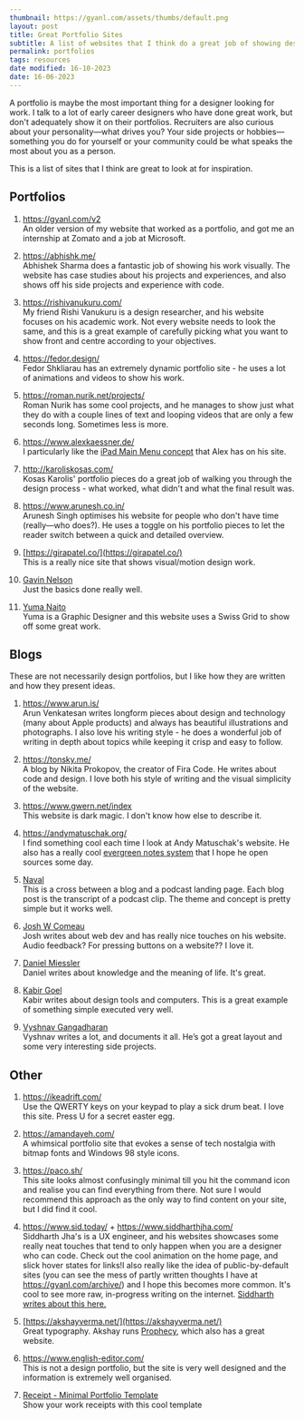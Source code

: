 ```yaml
---
thumbnail: https://gyanl.com/assets/thumbs/default.png
layout: post
title: Great Portfolio Sites
subtitle: A list of websites that I think do a great job of showing design work.
permalink: portfolios
tags: resources
date modified: 16-10-2023
date: 16-06-2023
---
```


A portfolio is maybe the most important thing for a designer looking for work. I talk to a lot of early career designers who have done great work, but don't adequately show it on their portfolios. Recruiters are also curious about your personality—what drives you? Your side projects or hobbies—something you do for yourself or your community could be what speaks the most about you as a person. 

This is a list of sites that I think are great to look at for inspiration.

## Portfolios

1. <https://gyanl.com/v2> <br>An older version of my website that worked as a portfolio, and got me an internship at Zomato and a job at Microsoft.

2. <https://abhishk.me/> <br>Abhishek Sharma does a fantastic job of showing his work visually. The website has case studies about his projects and experiences, and also shows off his side projects and experience with code.

3. <https://rishivanukuru.com/> <br>My friend Rishi Vanukuru is a design researcher, and his website focuses on his academic work. Not every website needs to look the same, and this is a great example of carefully picking what you want to show front and centre according to your objectives.

4. <https://fedor.design/> <br>Fedor Shkliarau has an extremely dynamic portfolio site - he uses a lot of animations and videos to show his work.

5. <https://roman.nurik.net/projects/><br>Roman Nurik has some cool projects, and he manages to show just what they do with a couple lines of text and looping videos that are only a few seconds long. Sometimes less is more.

6. <https://www.alexkaessner.de/><br>I particularly like the [iPad Main Menu concept](https://ipadmenu.study/) that Alex has on his site.

7. <http://karoliskosas.com/><br>Kosas Karolis' portfolio pieces do a great job of walking you through the design process - what worked, what didn't and what the final result was.

8. <https://www.arunesh.co.in/><br>Arunesh Singh optimises his website for people who don't have time (really—who does?). He uses a toggle on his portfolio pieces to let the reader switch between a quick and detailed overview.

9. [https://girapatel.co/](https://girapatel.co/)<br>This is a really nice site that shows visual/motion design work.

10. [Gavin Nelson](https://nelson.co/)<br>Just the basics done really well.  
    
11. [Yuma Naito](https://yumanaito.com/) <br>Yuma is a Graphic Designer and this website uses a Swiss Grid to show off some great work.

## Blogs

These are not necessarily design portfolios, but I like how they are written and how they present ideas.

1. <https://www.arun.is/><br>Arun Venkatesan writes longform pieces about design and technology (many about Apple products) and always has beautiful illustrations and photographs. I also love his writing style - he does a wonderful job of writing in depth about topics while keeping it crisp and easy to follow.

2. <https://tonsky.me/><br>A blog by Nikita Prokopov, the creator of Fira Code. He writes about code and design. I love both his style of writing and the visual simplicity of the website.

3. <https://www.gwern.net/index><br>This website is dark magic. I don't know how else to describe it.

4. <https://andymatuschak.org/><br>I find something cool each time I look at Andy Matuschak's website. He also has a really cool [evergreen notes system](https://notes.andymatuschak.org/z4SDCZQeRo4xFEQ8H4qrSqd68ucpgE6LU155C) that I hope he open sources some day.

5. [Naval](https://nav.al/)<br>This is a cross between a blog and a podcast landing page. Each blog post is the transcript of a podcast clip. The theme and concept is pretty simple but it works well.

6. [Josh W Comeau](https://www.joshwcomeau.com/)<br>Josh writes about web dev and has really nice touches on his website. Audio feedback? For pressing buttons on a website?? I love it.

7. [Daniel Miessler](https://danielmiessler.com/)<br>Daniel writes about knowledge and the meaning of life. It's great.  
   
8. [Kabir Goel](https://kabir.computer/)<br>Kabir writes about design tools and computers. This is a great example of something simple executed very well.  
   
10. [Vyshnav Gangadharan](https://vyshnav.xyz/blog/)<br>Vyshnav writes a lot, and documents it all. He’s got a great layout and some very interesting side projects.

## Other

1. <https://ikeadrift.com/><br>Use the QWERTY keys on your keypad to play a sick drum beat. I love this site. Press U for a secret easter egg.

2. <https://amandayeh.com/><br>A whimsical portfolio site that evokes a sense of tech nostalgia with bitmap fonts and Windows 98 style icons.

3. <https://paco.sh/><br>This site looks almost confusingly minimal till you hit the command icon and realise you can find everything from there. Not sure I would recommend this approach as the only way to find content on your site, but I did find it cool.

4. <https://www.sid.today/> + <https://www.siddharthjha.com/><br>Siddharth Jha's is a UX engineer, and his websites showcases some really neat touches that tend to only happen when you are a designer who can code. Check out the cool animation on the home page, and slick hover states for links!I also really like the idea of public-by-default sites (you can see the mess of partly written thoughts I have at <https://gyanl.com/archive/>) and I hope this becomes more common. It's cool to see more raw, in-progress writing on the internet. [Siddharth writes about this here.](https://www.siddharthjha.com/blog/what-blogs-used-to-be-like)
   
6. [https://akshayverma.net/](https://akshayverma.net/)<br>Great typography. Akshay runs [Prophecy](https://prophecy.one/), which also has a great website.

7. <https://www.english-editor.com/><br>This is not a design portfolio, but the site is very well designed and the information is extremely well organised.
   
8. [Receipt - Minimal Portfolio Template](https://receipt.framer.website)<br>Show your work receipts with this cool template
